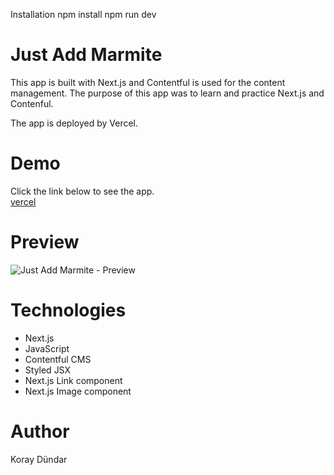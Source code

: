 Installation
npm install
npm run dev

# Just Add Marmite

This app is built with Next.js and Contentful is used for the content management.
The purpose of this app was to learn and practice Next.js and Contenful.

The app is deployed by Vercel.

# Demo
Click the link below to see the app. <br/>
[vercel](https://next-contentful-project-just-add-marmite.vercel.app/)

# Preview
![Just Add Marmite - Preview](./src/images/preview.png)

# Technologies
  * Next.js
  * JavaScript
  * Contentful CMS
  * Styled JSX
  * Next.js Link component
  * Next.js Image component

# Author

Koray Dündar
